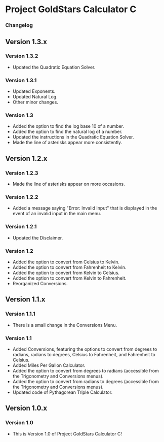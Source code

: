 # Project GoldStars Calculator C
### Changelog

## Version 1.3.x
### Version 1.3.2
* Updated the Quadratic Equation Solver.

### Version 1.3.1
* Updated Exponents.
* Updated Natural Log.
* Other minor changes.

### Version 1.3
* Added the option to find the log base 10 of a number.
* Added the option to find the natural log of a number.
* Updated the instructions in the Quadratic Equation Solver.
* Made the line of asterisks appear more consistently.

## Version 1.2.x
### Version 1.2.3
* Made the line of asterisks appear on more occasions.

### Version 1.2.2
* Added a message saying "Error: Invalid Input" that is displayed in the event of an invalid input in the main menu.

### Version 1.2.1
* Updated the Disclaimer.

### Version 1.2
* Added the option to convert from Celsius to Kelvin.
* Added the option to convert from Fahrenheit to Kelvin.
* Added the option to convert from Kelvin to Celsius.
* Added the option to convert from Kelvin to Fahrenheit.
* Reorganized Conversions.

## Version 1.1.x
### Version 1.1.1
* There is a small change in the Conversions Menu.

### Version 1.1
* Added Conversions, featuring the options to convert from degrees to radians, radians to degrees, Celsius to Fahrenheit, and Fahrenheit to Celsius.
* Added Miles Per Gallon Calculator.
* Added the option to convert from degrees to radians (accessible from the Trigonometry and Conversions menus).
* Added the option to convert from radians to degrees (accessible from the Trigonometry and Conversions menus).
* Updated code of Pythagorean Triple Calculator.

## Version 1.0.x
### Version 1.0
* This is Version 1.0 of Project GoldStars Calculator C!